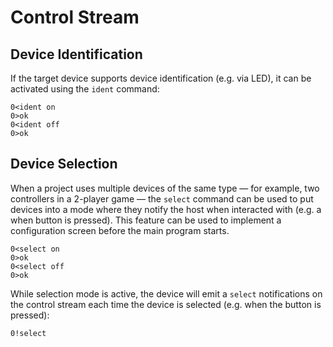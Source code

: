 # Control Stream

## Device Identification

If the target device supports device identification (e.g. via LED), it can be activated using the `ident` command:

```
0<ident on
0>ok
0<ident off
0>ok
```

## Device Selection

When a project uses multiple devices of the same type — for example, two controllers in a 2-player game — the `select`
command can be used to put devices into a mode where they notify the host when interacted with (e.g. a when button is
pressed). This feature can be used to implement a configuration screen before the main program starts.

```
0<select on
0>ok
0<select off
0>ok
```

While selection mode is active, the device will emit a `select` notifications on the control stream each time the
device is selected (e.g. when the button is pressed):

```
0!select
```